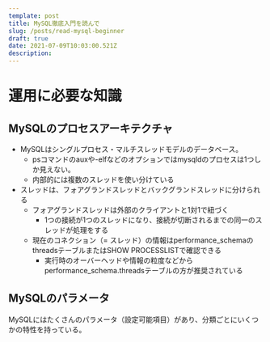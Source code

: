 ```yaml
---
template: post
title: MySQL徹底入門を読んで
slug: /posts/read-mysql-beginner
draft: true
date: 2021-07-09T10:03:00.521Z
description: 
---
```

# 運用に必要な知識
## MySQLのプロセスアーキテクチャ
- MySQLはシングルプロセス・マルチスレッドモデルのデータベース。
  - psコマンドのauxや-elfなどのオプションではmysqldのプロセスは1つしか見えない。
  - 内部的には複数のスレッドを使い分けている
- スレッドは、フォアグランドスレッドとバックグランドスレッドに分けられる
  - フォアグランドスレッドは外部のクライアントと1対1で紐づく
    - 1つの接続が1つのスレッドになり、接続が切断されるまでの同一のスレッドが処理をする
  - 現在のコネクション（= スレッド）の情報はperformance_schemaのthreadsテーブルまたはSHOW PROCESSLISTで確認できる
    - 実行時のオーバーヘッドや情報の粒度などからperformance_schema.threadsテーブルの方が推奨されている

## MySQLのパラメータ
MySQLにはたくさんのパラメータ（設定可能項目）があり、分類ごとにいくつかの特性を持っている。


